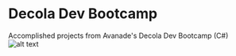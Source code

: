 # Decola Dev Bootcamp
Accomplished projects from Avanade's Decola Dev Bootcamp (C#)
![alt text](https://www.google.com/url?sa=i&url=https%3A%2F%2Fdigitalinnovation.one%2Fbootcamps%2Fdecola-dev-avanade-2021&psig=AOvVaw0jFhs3CSSkc9lcM9dU7nak&ust=1629939962194000&source=images&cd=vfe&ved=0CAsQjRxqFwoTCNCi4tf9yvICFQAAAAAdAAAAABAD)
